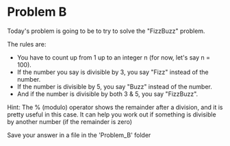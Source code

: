 Problem B
=========

Today's problem is going to be to try to solve the "FizzBuzz" problem.

The rules are:

* You have to count up from 1 up to an integer n (for now, let's say
n = 100). 
* If the number you say is divisible by 3, you say "Fizz" instead of the number.
* If the number is divisible by 5, you say "Buzz" instead of the number.
* And if the number is divisible by both 3 & 5, you say "FizzBuzz". 

Hint: The % (modulo) operator shows the remainder after a division, and it is pretty useful in this case. 
It can help you work out if something is divisible by another number (if the remainder is zero)

Save your answer in a file in the 'Problem_B' folder
